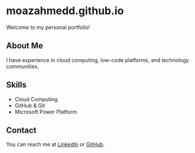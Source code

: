 # moazahmedd.github.io
Welcome to my personal portfolio! 

## About Me
I have experience in cloud computing, low-code platforms, and technology communities.

## Skills
- Cloud Computing
- GitHub & Git
- Microsoft Power Platform

## Contact
You can reach me at [LinkedIn](https://www.linkedin.com/moazahmedd) or [GitHub](https://github.com/moazahmedd).
